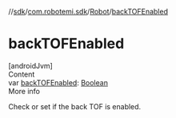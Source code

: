 //[sdk](../../../index.md)/[com.robotemi.sdk](../index.md)/[Robot](index.md)/[backTOFEnabled](back-t-o-f-enabled.md)



# backTOFEnabled  
[androidJvm]  
Content  
var [backTOFEnabled](back-t-o-f-enabled.md): [Boolean](https://kotlinlang.org/api/latest/jvm/stdlib/kotlin/-boolean/index.html)  
More info  


Check or set if the back TOF is enabled.

  



